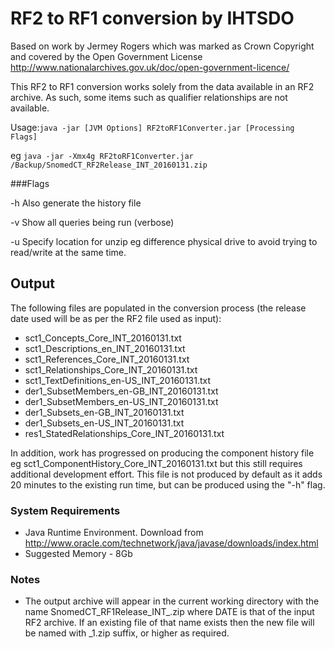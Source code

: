 # RF2 to RF1 conversion by IHTSDO

Based on work by Jermey Rogers which was marked as Crown Copyright
and covered by the Open Government License http://www.nationalarchives.gov.uk/doc/open-government-licence/

This RF2 to RF1 conversion works solely from the data available in an RF2 archive.  As such, some items such as qualifier relationships are not available.


Usage:<code>java -jar [JVM Options] RF2toRF1Converter.jar [Processing Flags] <RF2 archive location>  </code>

eg  <code>java -jar -Xmx4g RF2toRF1Converter.jar /Backup/SnomedCT_RF2Release_INT_20160131.zip</code>

###Flags

-h	Also generate the history file

-v	Show all queries being run (verbose)

-u	Specify location for unzip eg difference physical drive to avoid trying to read/write at the same time.

## Output

The following files are populated in the conversion process (the release date used will be as per the RF2 file used as input):

* sct1_Concepts_Core_INT_20160131.txt
* sct1_Descriptions_en_INT_20160131.txt
* sct1_References_Core_INT_20160131.txt
* sct1_Relationships_Core_INT_20160131.txt
* sct1_TextDefinitions_en-US_INT_20160131.txt
* der1_SubsetMembers_en-GB_INT_20160131.txt
* der1_SubsetMembers_en-US_INT_20160131.txt
* der1_Subsets_en-GB_INT_20160131.txt
* der1_Subsets_en-US_INT_20160131.txt
* res1_StatedRelationships_Core_INT_20160131.txt

In addition, work has progressed on producing the component history file eg sct1_ComponentHistory_Core_INT_20160131.txt but this still requires additional development effort.  This file is not produced by default as it adds 20 minutes to the existing run time, but can be produced using the "-h" flag.

### System Requirements

* Java Runtime Environment.  Download from http://www.oracle.com/technetwork/java/javase/downloads/index.html
* Suggested Memory - 8Gb

### Notes

* The output archive will appear in the current working directory with the name SnomedCT_RF1Release_INT_<DATE>.zip where DATE is that of the input RF2 archive.  If an existing file of that name exists then the new file will be named with _1.zip suffix, or higher as required.

